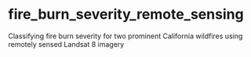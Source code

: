# fire_burn_severity_remote_sensing
Classifying fire burn severity for two prominent California wildfires using remotely sensed Landsat 8 imagery
